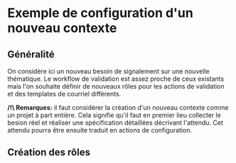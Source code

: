 # Exemple de configuration d'un nouveau contexte

## Généralité

On considère ici un nouveau besoin de signalement sur une nouvelle thématique.
Le workflow de validation est assez proche de ceux existants mais l'on souhaite définir de nouveaux rôles pour les actions de validation et des templates de courriel différents.

**/!\ Remarques:** il faut considérer la création d'un nouveau contexte comme un projet à part entière. Cela signifie qu'il faut en premier lieu collecter le besion réel et réaliser une spécification détaillées décrivant l'attendu.
Cet attendu pourra être ensuite traduit en actions de configuration.

## Création des rôles

